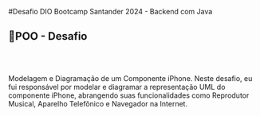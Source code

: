 #Desafio DIO Bootcamp Santander 2024 - Backend com Java
## <p> 📍POO - Desafio </p> <br>
<p> Modelagem e Diagramação de um Componente iPhone.
Neste desafio, eu fui responsável por modelar e diagramar a representação UML do componente iPhone, abrangendo suas funcionalidades como Reprodutor Musical, Aparelho Telefônico e Navegador na Internet.</p>
